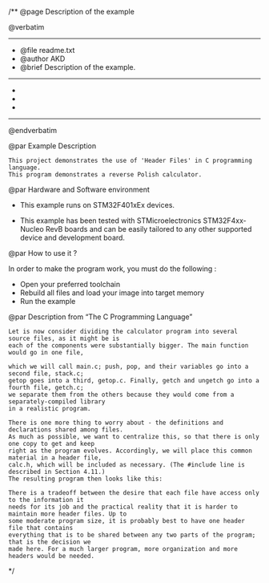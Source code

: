 /**
  @page Description of the example
  
  @verbatim
  ******************************************************************************
  * @file    readme.txt 
  * @author  AKD
  * @brief   Description of the example.
  ******************************************************************************
  *
  *
  *
  ******************************************************************************
  @endverbatim

@par Example Description

	This project demonstrates the use of 'Header Files' in C programming language.
	This program demonstrates a reverse Polish calculator.
	

@par Hardware and Software environment  

  - This example runs on STM32F401xEx devices.
    
  - This example has been tested with STMicroelectronics STM32F4xx-Nucleo RevB 
    boards and can be easily tailored to any other supported device 
    and development board.

@par How to use it ? 

In order to make the program work, you must do the following :
 - Open your preferred toolchain 
 - Rebuild all files and load your image into target memory
 - Run the example

@par Description from “The C Programming Language” 

	Let is now consider dividing the calculator program into several source files, as it might be is
	each of the components were substantially bigger. The main function would go in one file,

	which we will call main.c; push, pop, and their variables go into a second file, stack.c;
	getop goes into a third, getop.c. Finally, getch and ungetch go into a fourth file, getch.c;
	we separate them from the others because they would come from a separately-compiled library
	in a realistic program.
	
	There is one more thing to worry about - the definitions and declarations shared among files.
	As much as possible, we want to centralize this, so that there is only one copy to get and keep
	right as the program evolves. Accordingly, we will place this common material in a header file,
	calc.h, which will be included as necessary. (The #include line is described in Section 4.11.)
	The resulting program then looks like this:

	There is a tradeoff between the desire that each file have access only to the information it
	needs for its job and the practical reality that it is harder to maintain more header files. Up to
	some moderate program size, it is probably best to have one header file that contains
	everything that is to be shared between any two parts of the program; that is the decision we
	made here. For a much larger program, more organization and more headers would be needed.
 */
